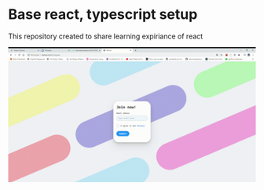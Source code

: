 # Base react, typescript setup

This repository created to share learning expiriance of react

![](demo.gif)
